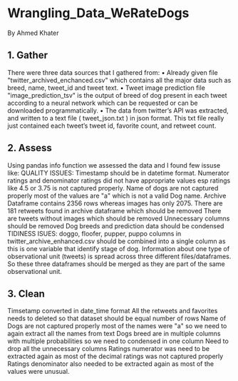 # Wrangling_Data_WeRateDogs
By Ahmed Khater
## 1. Gather
There were three data sources that I gathered from:
• Already given file "twitter_archived_enchanced.csv" which contains all the major data such as breed, name, tweet_id and tweet text.
• Tweet image prediction file "image_prediction_tsv" is the output of breed of dog present in each tweet according to a neural network which can be requested or can be downloaded programmatically.
• The data from twitter’s API was extracted, and written to a
text file ( tweet_json.txt ) in json format. This txt file really just contained each tweet’s tweet id, favorite
count, and retweet count.
## 2. Assess
Using pandas info function we assessed the data and I found few issuse like:
QUALITY ISSUES:
Timestamp should be in datetime format.
Numerator ratings and denominator ratings did not have appropriate values esp ratings like 4.5 or 3.75 is not captured properly.
Name of dogs are not captured properly most of the values are "a" which is not a valid Dog name.
Archive Dataframe contains 2356 rows whereas images has only 2075.
There are 181 retweets found in archive dataframe which should be removed
There are tweets without images which should be removed
Unnecessary columns should be removed
Dog breeds and prediction data should be condensed
TIDINESS ISUES:
doggo, floofer, pupper, puppo columns in twitter_archive_enhanced.csv should be combined into a single column as this is one variable that identify stage of dog.
Information about one type of observational unit (tweets) is spread across three different files/dataframes. So these three dataframes should be merged as they are part of the same observational unit.
## 3. Clean
Timsetamp converted in date_time format
All the retweets and favorites needs to deleted so that dataset should be equal number of rows
Name of Dogs are not captured properly most of the names were "a" so we need to again extract all the names from text
Dogs breed are in multiple columns with multiple probabilities so we need to condensed in one column
Need to drop all the unnecessary columns
Ratings numerator was need to be extracted again as most of the decimal ratings was not captured properly
Ratings denominator also needed to be extracted again as most of the values were unusual.
